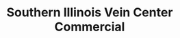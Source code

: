 ---
layout: project
title:  Southern Illinois Vein Center Commercial
client: Southern Illinois Vein Center
image:
categories: video copywriting
---